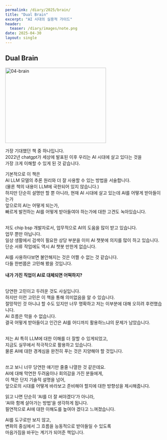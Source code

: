 ```yaml
---
permalink: /diary/2025/brain/
title: "Dual Brain"
excerpt: "AI 시대의 실용적 가이드"
header:
  teaser: /diary/images/note.png
date: 2025-04-30
layout: single
---
```


## Dual Brain

<img src="/diary/images/04-brain.jpg" alt="04-brain" width="320" height="240">
<br>

가장 기대했던 책 중 하나입니다.<br>
2022년 chatgpt가 세상에 발표된 이후 우리는 AI 시대에 살고 있다는 것을<br>
가장 크게 이해할 수 있게 된 것 같습니다.<br>

기본적으로 이 책은<br>
AI LLM 모델의 추론 원리와 더 잘 사용할 수 있는 방법을 서술합니다.<br>
(물론 책의 내용이 LLM에 국한되어 있지 않습니다.)<br>
하지만 단순히 설명만 할 뿐 아니라, 현재 AI 시대에 살고 있는데 AI를 어떻게 받아들이는가<br> 
앞으로의 AI는 어떻게 되는가,<br>
빠르게 발전하는 AI를 어떻게 받아들여야 하는가에 대한 고견도 녹아있습니다.<br>
<br>

저도 chip bsp 개발자로서, 업무적으로 AI의 도움을 많이 받고 있습니다.<br>
업무 뿐만 아닙니다.<br>
일상 생활에서 검색이 필요한 상당 부분을 이미 AI 챗봇에 의지를 많이 하고 있습니다.<br>
단순 서류 작업에도 역시 AI 챗봇 만한게 없습니다.<br>

AI를 사용하다보면 불안해지는 것은 어쩔 수 없는 것 같습니다.<br>
다들 한번쯤은 고민해 봤을 것입니다.<br>
<br>
<B>내가 가진 직업이 AI로 대체되면 어떡하지?</B><br>
<br>

당연한 고민이고 두려운 것도 사실입니다.<br>
하지만 이런 고민은 이 책을 통해 의미없음을 알 수 있습니다.<br>
절망적인 것 아니냐 할 수도 있지만 너무 명확하고 저는 이부분에 대해 오히려 후련했습니다.<br>
AI 흐름은 막을 수 없습니다.<br>
결국 어떻게 받아들이고 인간은 AI를 어디까지 활용하느냐의 문제가 남았습니다.<br>
<br>

저는 AI 특히 LLM에 대한 이해를 더 잘할 수 있게되었고,<br>
지금도 실무에서 적극적으로 활용하고 있습니다.<br>
물론 AI에 대한 경계심을 완전히 푸는 것은 지양해야 할 것입니다.<br>
<br>

쓰고 보니 너무 당연한 얘기만 줄줄 나열한 것 같은데요.<br>
AI에 대해 막연한 두려움이나 회의감을 가진 분들에게,<br>
이 책은 단지 기술적 설명을 넘어,<br>
앞으로의 시대를 어떻게 바라보고 준비해야 할지에 대한 방향성을 제시해줍니다.<br>

읽고 나면 단순히 ‘AI를 더 잘 써야겠다’가 아니라,<br>
‘AI와 함께 살아가는 방법’을 생각하게 됩니다.<br>
필연적으로 AI에 대한 이해도를 높여야 겠다고 느껴졌습니다.<br>

AI를 도구로만 보지 않고,<br>
변화의 중심에서 그 흐름을 능동적으로 받아들일 수 있도록<br>
마음가짐을 바꾸는 계기가 되어준 책입니다.<br>

